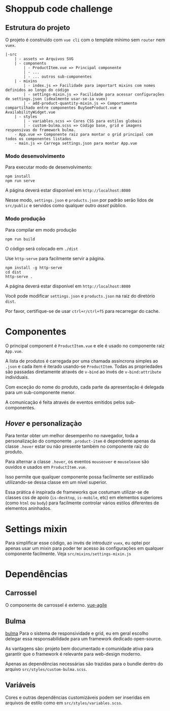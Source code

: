 # Shoppub code challenge

## Estrutura do projeto

O projeto é construído com `vue cli` com o template mínimo sem `router` nem `vuex`.

```
|-src
    | - assets => Arquivos SVG
    | - components
        | - ProductItem.vue => Principal componente
        | - ...
        | - ... outros sub-componentes
    | - mixins
        | - index.js => Facilidade para importart mixins com nomes definidos ao longo do código
        | - settings-mixin.js => Facilidade para acessar configurações de settings.json (idealmente usar-se-ia vuex)
        | - add-product-quantity-mixin.js => Comportamento compartilhado entre componentes BuySeeProduct.vue e AvailabilityWidget.vue
    | - styles
        | - variables.scss => Cores CSS para estilos globais
        | - custom-bulma.scss => Código base, grid e imagens responsivas do framework bulma.
    - App.vue => Componente raiz para montar o grid principal com todos os componentes listados
    - main.js => Carrega settings.json para montar App.vue
```

### Modo desenvolvimento

Para executar modo de desenvolvimento:

```
npm install
npm run serve
```

A página deverá estar disponível em `http://localhost:8080`

Nesse modo, `settings.json` e `products.json` por padrão serão lidos de
`src/public` e servidos como qualquer outro *asset* público.

### Modo produção

Para compilar em modo produção

```
npm run build
```

O código será colocado em `./dist`

Use `http-serve` para facilmente servir a página.

```
npm install -g http-serve
cd dist
http-serve . 
```
A página deverá estar disponível em `http://localhost:8080`

Você pode modificar `settings.json` e `products.json` na raiz do diretório `dist`.

Por favor, certifique-se de usar `ctrl+r/ctrl+f5` para recarregar do cache.

# Componentes

O principal component é `ProductItem.vue` e ele é usado no componente raiz `App.vue`.

A lista de produtos é carregada por uma chamada assíncrona simples ao `.json` e 
cada item é iterado usando-se `ProductItem`. Todas as propriedades são passadas
diretamente através de `v-bind` ao invés de `v-bind:attribute` individuais.

Com exceção do nome do produto, cada parte da apresentação é delegada para um 
sub-componente menor.

A comunicação é feita através de eventos emitidos pelos sub-componentes.

## *Hover* e personalizaçào

Para tentar obter um melhor desempenho no navegador, toda a personalização do
componente `.product-item` é dependente apenas da classe `.hover` estar ou não
presente também no componente raiz do produto.

Para alternar a classe `.hover`, os eventos `mouseover` e `mouseleave`
são ouvidos e usados em `ProductItem.vue`.
 
 Isso permite que qualquer componente possa facilmente ser estilizado utilizando-se
 dessa classe em um nível superior.
 
 Essa prática é inspirada de frameworks que costumam utilizar-se de classes css
 de apoio (`is-desktop`, `is-mobile`, etc) em elementos superiores 
 (como `html` ou `body`) para facilmente controlar vários estilos 
 diferentes de elementos aninhados.

# Settings mixin

Para simplificar esse código, ao invés de introduzir `vuex`, eu optei por apenas
usar um mixin para poder ter acesso às configurações em qualquer componente
facilmente. Veja `src/mixins/settings-mixin.js`

# Dependências

## Carrossel

 O componente de carrossel é externo.
 [vue-agile](https://github.com/lukaszflorczak/vue-agile)
 
 ## Bulma
 
 [bulma](https://bulma.io/documentation/)
 Para o sistema de responsividade e grid, eu em geral escolho delegar essa
 responsabilidade para um framework dedicado open-source.
 
 As vantagens são: projeto bem documentado e comunidade ativa para garantir que
 o framework é relevante para web-design moderno.

Apenas as dependências necessárias são trazidas para o bundle dentro do arquivo 
`src/styles/custom-bulma.scss`.

## Variáveis

Cores e outras dependências customizáveis podem ser inseridas em arquivos de
estilo como em `src/styles/variables.scss`.
